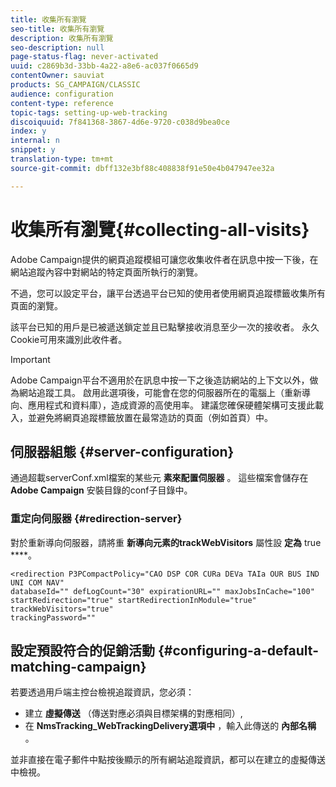 ```yaml
---
title: 收集所有瀏覽
seo-title: 收集所有瀏覽
description: 收集所有瀏覽
seo-description: null
page-status-flag: never-activated
uuid: c2869b3d-33bb-4a22-a8e6-ac037f0665d9
contentOwner: sauviat
products: SG_CAMPAIGN/CLASSIC
audience: configuration
content-type: reference
topic-tags: setting-up-web-tracking
discoiquuid: 7f841368-3867-4d6e-9720-c038d9bea0ce
index: y
internal: n
snippet: y
translation-type: tm+mt
source-git-commit: dbff132e3bf88c408838f91e50e4b047947ee32a

---
```



# 收集所有瀏覽{#collecting-all-visits}

Adobe Campaign提供的網頁追蹤模組可讓您收集收件者在訊息中按一下後，在網站追蹤內容中對網站的特定頁面所執行的瀏覽。

不過，您可以設定平台，讓平台透過平台已知的使用者使用網頁追蹤標籤收集所有頁面的瀏覽。

該平台已知的用戶是已被遞送鎖定並且已點擊接收消息至少一次的接收者。 永久Cookie可用來識別此收件者。

>[!IMPORTANT]
>
>Adobe Campaign平台不適用於在訊息中按一下之後造訪網站的上下文以外，做為網站追蹤工具。 啟用此選項後，可能會在您的伺服器所在的電腦上（重新導向、應用程式和資料庫），造成資源的高使用率。 建議您確保硬體架構可支援此載入，並避免將網頁追蹤標籤放置在最常造訪的頁面（例如首頁）中。

## 伺服器組態 {#server-configuration}

通過超載serverConf.xml檔案的某些元 **素來配置伺服器** 。 這些檔案會儲存在 **Adobe Campaign** 安裝目錄的conf子目錄中。

### 重定向伺服器 {#redirection-server}

對於重新導向伺服器，請將重 **新導向元素的trackWebVisitors** 屬性設 **定為** true ****。

```
<redirection P3PCompactPolicy="CAO DSP COR CURa DEVa TAIa OUR BUS IND UNI COM NAV"
databaseId="" defLogCount="30" expirationURL="" maxJobsInCache="100"
startRedirection="true" startRedirectionInModule="true" trackWebVisitors="true"
trackingPassword=""
```

## 設定預設符合的促銷活動 {#configuring-a-default-matching-campaign}

若要透過用戶端主控台檢視追蹤資訊，您必須：

* 建立 **虛擬傳送** （傳送對應必須與目標架構的對應相同）,
* 在 **NmsTracking_WebTrackingDelivery選項中** ，輸入此傳送的 **內部名稱** 。

並非直接在電子郵件中點按後顯示的所有網站追蹤資訊，都可以在建立的虛擬傳送中檢視。
